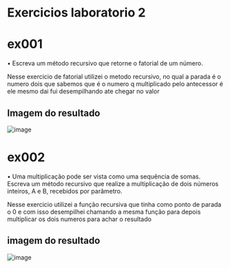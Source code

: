 # Exercicios laboratorio 2

# ex001 

• Escreva um método recursivo que retorne o fatorial de um número.


Nesse exercicio de fatorial utilizei o metodo recursivo, no qual a parada é o numero dois que sabemos que é o numero q multiplicado pelo
antecessor é ele mesmo dai fui desempilhando ate chegar no valor 


## Imagem do resultado 

![image](https://user-images.githubusercontent.com/98031438/187097115-847b1e1a-b403-493e-9bcb-397ac496ae75.png)


# ex002

• Uma multiplicação pode ser vista como uma sequência de somas. Escreva um método recursivo que realize a multiplicação de dois números inteiros, A e B, recebidos por 
parâmetro.

Nesse exercicio utilizei a função recursiva que tinha como ponto de parada o 0 e com isso desempilhei chamando a mesma função para depois multiplicar os dois numeros
para achar o resultado 


## imagem do resultado 

![image](https://user-images.githubusercontent.com/98031438/187098620-6c07acf6-c105-4387-b885-92ae28f2e6ef.png)

